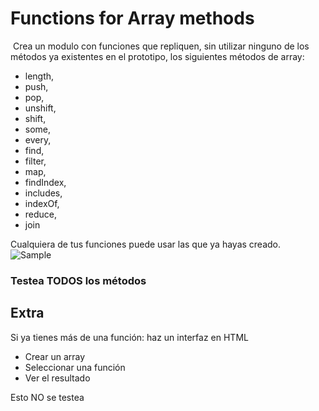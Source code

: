 # Functions for Array methods
​
Crea un modulo con funciones que repliquen, sin utilizar ninguno de los métodos ya existentes en el prototipo, los siguientes métodos de array:

- length,
- push,
- pop,
- unshift,
- shift,
- some,
- every,
- find,
- filter,
- map,
- findIndex,
- includes,
- indexOf,
- reduce,
- join

Cualquiera de tus funciones puede usar las que ya hayas creado.
​
![Sample](./Screenshot_20220126_170655.png)

### Testea TODOS los métodos


## Extra

Si ya tienes más de una función: haz un interfaz en HTML

- Crear un array
- Seleccionar una función
- Ver el resultado

Esto NO se testea
